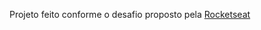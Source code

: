 Projeto feito conforme o desafio proposto pela [Rocketseat](https://app.rocketseat.com.br/node/stage-02/group/introducao-ao-html-e-css/challenge/recriando-layout-extra)
